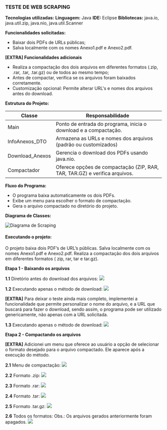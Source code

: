 
### TESTE DE WEB SCRAPING

**Tecnologias utilizadas:** 
**Linguagem:** Java
**IDE:** Eclipse
**Bibliotecas:** java.io, java.util.zip, java.nio, java.util.Scanner
<br>

**Funcionalidades solicitadas:**
- Baixar dois PDFs de URLs públicas;
- Salva localmente com os nomes Anexo1.pdf e Anexo2.pdf.

**[EXTRA] Funcionalidades adicionais**
- Realiza a compactação dos dois arquivos em diferentes formatos (.zip, .rar, .tar, .tar.gz) ou de todos ao mesmo tempo;
- Antes de compactar, verifica se os arquivos foram baixados corretamente.
- Customização opcional: Permite alterar URL's e nomes dos arquivos antes do download.

**Estrutura do Projeto:**

| **Classe** | **Responsabilidade** | 
| --- | --- |
| Main | Ponto de entrada do programa, inicia o download e a compactação.|
| InfoAnexos_DTO | Armazena as URLs e nomes dos arquivos (padrão ou customizados) |
| Download_Anexos | Gerencia o download dos PDFs usando java.nio. |
| Compactador | Oferece opções de compactação (ZIP, RAR, TAR, TAR.GZ) e verifica arquivos.|

**Fluxo do Programa:**

- O programa baixa automaticamente os dois PDFs.
- Exibe um menu para escolher o formato de compactação.
- Gera o arquivo compactado no diretório do projeto.

**Diagrama de Classes:**

![Diagrama de Scraping](img/Diagrama_Scraping.png)

#### Executando o projeto:

O projeto baixa dois PDF’s de URL’s públicas. Salva localmente com os nomes Anexo1.pdf e Anexo2.pdf. Realiza a compactação dos dois arquivos em diferentes formatos ( zip, rar, tar e tar.gz).

**Etapa 1 - Baixando os arquivos**

**1.1** Diretório antes do download dos arquivos:
<img src="img/teste_web_scraping_1.1.png">

**1.2** Executando apenas o método de download:
<img src="img/teste_web_scraping_1.2.png">

**[EXTRA]** Para deixar o teste ainda mais completo, implementei a funcionalidade que permite personalizar o nome do arquivo, e a URL que buscará para fazer o download, sendo assim, o programa pode ser utilizado genericamente, não apenas com a URL solicitada.

**1.3** Executando apenas o método de download:
<img src="img/teste_web_scraping_1.3.png">

**Etapa 2 - Compactando os arquivos**

**[EXTRA]** Adicionei um menu que oferece ao usuário a opção de selecionar o formato desejado para o arquivo compactado. Ele aparece após a execução do método.

**2.1** Menu de compactação: 
<img src="img/teste_web_scraping_2.1.png">

**2.2** Formato .zip:
<img src="img/teste_web_scraping_2.2.png">

**2.3** Formato .rar:
<img src="img/teste_web_scraping_2.3.png">

**2.4** Formato .tar:
<img src="img/teste_web_scraping_2.4.png">

**2.5** Formato .tar.gz:
<img src="img/teste_web_scraping_2.5.png">

**2.6** Todos os formatos:
Obs.: Os arquivos gerados anteriormente foram apagados.
<img src="img/teste_web_scraping_2.6.png">


